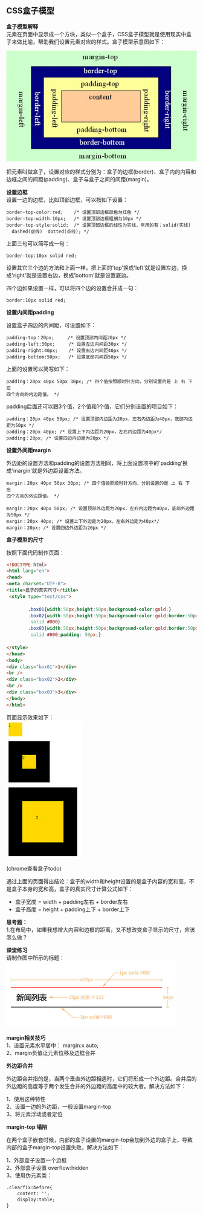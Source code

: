 ## CSS盒子模型

**盒子模型解释**  
元素在页面中显示成一个方块，类似一个盒子，CSS盒子模型就是使用现实中盒子来做比喻，帮助我们设置元素对应的样式。盒子模型示意图如下：

![](/css/代码/view01.jpg)

把元素叫做盒子，设置对应的样式分别为：盒子的边框\(border\)、盒子内的内容和边框之间的间距\(padding\)、盒子与盒子之间的间距\(margin\)。

**设置边框**  
设置一边的边框，比如顶部边框，可以按如下设置：

```
border-top-color:red;    /* 设置顶部边框颜色为红色 */  
border-top-width:10px;   /* 设置顶部边框粗细为10px */   
border-top-style:solid;  /* 设置顶部边框的线性为实线，常用的有：solid(实线)  
  dashed(虚线)  dotted(点线); */
```

上面三句可以简写成一句：

```
border-top:10px solid red;
```

设置其它三个边的方法和上面一样，把上面的'top'换成'left'就是设置左边，换成'right'就是设置右边，换成'bottom'就是设置底边。

四个边如果设置一样，可以将四个边的设置合并成一句：

```
border:10px solid red;
```

**设置内间距padding**

设置盒子四边的内间距，可设置如下：

```
padding-top：20px;     /* 设置顶部内间距20px */ 
padding-left:30px;     /* 设置左边内间距30px */ 
padding-right:40px;    /* 设置右边内间距40px */ 
padding-bottom:50px;   /* 设置底部内间距50px */
```

上面的设置可以简写如下：

```
padding：20px 40px 50px 30px; /* 四个值按照顺时针方向，分别设置的是 上 右 下 左  
四个方向的内边距值。 */
```

padding后面还可以跟3个值，2个值和1个值，它们分别设置的项目如下：

```
padding：20px 40px 50px; /* 设置顶部内边距为20px，左右内边距为40px，底部内边距为50px */ 
padding：20px 40px; /* 设置上下内边距为20px，左右内边距为40px*/ 
padding：20px; /* 设置四边内边距为20px */
```

**设置外间距margin**

外边距的设置方法和padding的设置方法相同，将上面设置项中的'padding'换成'margin'就是外边距设置方法。

```
margin：20px 40px 50px 30px; /* 四个值按照顺时针方向，分别设置的是 上 右 下 左  
四个方向的外边距值。 */

margin：20px 40px 50px; /* 设置顶部外边距为20px，左右内边距为40px，底部外边距为50px */ 
margin：20px 40px; /* 设置上下外边距为20px，左右外边距为40px*/ 
margin：20px; /* 设置四边外边距为20px */
```

**盒子模型的尺寸**

按照下面代码制作页面：

```html
<!DOCTYPE html>
<html lang="en">
<head>
<meta charset="UTF-8">
<title>盒子的真实尺寸</title>
 <style type="text/css">

        .box01{width:50px;height:50px;background-color:gold;}
        .box02{width:50px;height:50px;background-color:gold;border:50px
         solid #000}
        .box03{width:50px;height:50px;background-color:gold;border:50px
         solid #000;padding: 50px;}

</style>
</head>
<body>
<div class="box01">1</div>
<br />
<div class="box02">2</div>
<br />
<div class="box03">3</div>
</body>
</html>
```

页面显示效果如下：  
![](/css/代码/box_size.jpg)

\(chrome查看盒子todo\)

通过上面的页面得出结论：盒子的width和height设置的是盒子内容的宽和高，不是盒子本身的宽和高，盒子的真实尺寸计算公式如下：

* 盒子宽度 = width + padding左右 + border左右
* 盒子高度 = height + padding上下 + border上下

**思考题：**  
1.在布局中，如果我想增大内容和边框的距离，又不想改变盒子显示的尺寸，应该怎么做？

**课堂练习**  
请制作图中所示的标题：  
![](/css/代码/practice01.jpg)

**margin相关技巧**  
1、设置元素水平居中： margin:x auto;  
2、margin负值让元素位移及边框合并

**外边距合并**

外边距合并指的是，当两个垂直外边距相遇时，它们将形成一个外边距。合并后的外边距的高度等于两个发生合并的外边距的高度中的较大者。解决方法如下：

1、使用这种特性  
2、设置一边的外边距，一般设置margin-top  
3、将元素浮动或者定位

**margin-top 塌陷**

在两个盒子嵌套时候，内部的盒子设置的margin-top会加到外边的盒子上，导致内部的盒子margin-top设置失败，解决方法如下：

1、外部盒子设置一个边框  
2、外部盒子设置 overflow:hidden  
3、使用伪元素类：

```
.clearfix:before{
    content: '';
    display:table;
}
```



